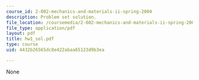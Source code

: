 ```yaml
---
course_id: 2-002-mechanics-and-materials-ii-spring-2004
description: Problem set solution.
file_location: /coursemedia/2-002-mechanics-and-materials-ii-spring-2004/4432b26565dc8e422abaa65123d9b3ea_hw1_sol.pdf
file_type: application/pdf
layout: pdf
title: hw1_sol.pdf
type: course
uid: 4432b26565dc8e422abaa65123d9b3ea

---
```

None